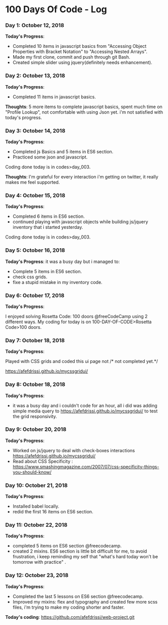 # 100 Days Of Code - Log


### Day 1: October 12, 2018
**Today's Progress**:
- Completed 10 items in javascript basics from "Accessing Object Properties with Bracket Notation" to "Accessing Nested Arrays".
- Made my first clone, commit and push through git Bash.
- Created simple slider using jquery(definitely needs enhancement).
### Day 2: October 13, 2018
**Today's Progress**:
- Completed 11 items in javascript basics.

**Thoughts**:
5 more items to complete javascript basics, spent much time on "Profile Lookup", not comfortable with using Json yet. i'm not satisfied with today's progress.

### Day 3: October 14, 2018
**Today's Progress**:
- Completed js Basics and 5 items in ES6 section.
- Practiced some json and javascript.

Coding done today is in codes>day_003.

**Thoughts**:
I'm grateful for every interaction i'm getting on twitter, it really makes me feel supported.

### Day 4: October 15, 2018
**Today's Progress**:
- Completed 6 items in ES6 section.
- continued playing with javascript objects while building js/jquery inventory that i started yesterday.

Coding done today is in codes>day_003.

### Day 5: October 16, 2018
**Today's Progress**: 
it was a busy day but i managed to:
- Complete 5 items in ES6 section.
- check css grids.
- fixe a stupid mistake in my inventory code.

### Day 6: October 17, 2018
**Today's Progress**: 

I enjoyed solving Rosetta Code: 100 doors @freeCodeCamp using 2 different ways.
My coding for today is on 100-DAY-OF-CODE>Rosetta Code>100 doors.

### Day 7: October 18, 2018
**Today's Progress**: 

Played with CSS grids and coded this ui page not /* not completed yet.*/

https://afefdrissi.github.io/mycssgridui/ 

### Day 8: October 18, 2018
**Today's Progress**: 
- it was a busy day and i couldn't code for an hour, all i did was adding simple media query to https://afefdrissi.github.io/mycssgridui/ to test the grid responsivity.

### Day 9: October 20, 2018
**Today's Progress**: 
- Worked on js/jquery to deal with check-boxes interactions
 https://afefdrissi.github.io/mycssgridui/
- Read about CSS Specificity : https://www.smashingmagazine.com/2007/07/css-specificity-things-you-should-know/

### Day 10: October 21, 2018
**Today's Progress**: 
- Installed babel locally.
- redid the first 16 items on ES6 section.

### Day 11: October 22, 2018
**Today's Progress**:
- completed 5 items on ES6 section @freecodecamp.
- created 2 mixins.
ES6 section is little bit difficult for me, to avoid frustration, i keep reminding my self that "what's hard today won't be tomorrow with practice" .
### Day 12: October 23, 2018
**Today's Progress**:
- Completed the last 5 lessons on ES6 section @freecodecamp.
- Improved my mixins: flex and typography and created few more scss files, i'm trying to  make my coding shorter and faster.

**Today's coding**:
https://github.com/afefdrissi/web-project.git



